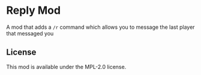 # Reply Mod
A mod that adds a `/r` command which allows you to message the last player that messaged you

## License
This mod is available under the MPL-2.0 license.
